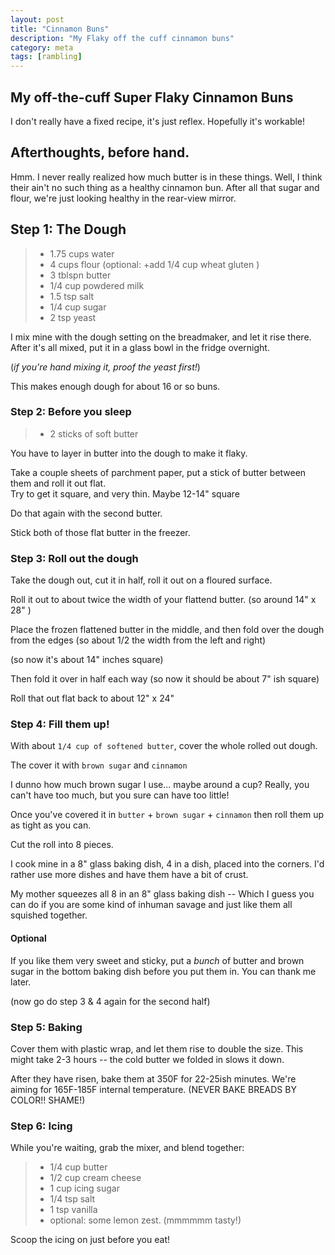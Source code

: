 ```yaml
---
layout: post
title: "Cinnamon Buns"
description: "My Flaky off the cuff cinnamon buns"
category: meta
tags: [rambling]
---
```

## My off-the-cuff Super Flaky Cinnamon Buns

I don't really have a fixed recipe, it's just reflex.
Hopefully it's workable!

## Afterthoughts, before hand.

Hmm. I never really realized how much butter is in these things. 
Well, I think their ain't no such thing as a healthy cinnamon bun.
After all that sugar and flour, we're just looking healthy in the 
rear-view mirror.

## Step 1: The Dough

> - 1.75 cups water
> - 4 cups flour (optional: +add 1/4 cup wheat gluten )
> - 3 tblspn butter
> - 1/4 cup powdered milk 
> - 1.5 tsp salt
> - 1/4 cup sugar
> - 2 tsp yeast 

I mix mine with the dough setting on the breadmaker, 
and let it rise there. After it's all mixed, put it in 
a glass bowl in the fridge overnight.

(_if you're hand mixing it, proof the yeast first!_)

This makes enough dough for about 16 or so buns. 

### Step 2: Before you sleep

> - 2 sticks of soft butter

You have to layer in butter into the dough to make it flaky.

Take a couple sheets of parchment paper, put a stick 
of butter between them and roll it out flat.  
Try to get it square, and very thin.
Maybe 12-14" square

Do that again with the second butter.

Stick both of those flat butter in the freezer.

### Step 3: Roll out the dough

Take the dough out, cut it in half, roll it out on a floured surface.

Roll it out to about twice the width of your flattend butter. 
(so around 14" x 28" )

Place the frozen flattened butter in the middle, and then fold over
the dough from the edges (so about 1/2 the width from the left and right)

(so now it's about 14" inches square)

Then fold it over in half each way 
(so now it should be about 7" ish square)

Roll that out flat back to about 12" x 24" 

### Step 4: Fill them up!

With about `1/4 cup of softened butter`, cover the 
whole rolled out dough.

The cover it with `brown sugar` and `cinnamon` 

I dunno how much brown sugar I use... maybe around a cup?
Really, you can't have too much, but you sure can have too little!

Once you've covered it in `butter` + `brown sugar` + `cinnamon` then
roll them up as tight as you can. 

Cut the roll into 8 pieces. 

I cook mine in a 8" glass baking dish, 4 in a dish, placed into the corners.
I'd rather use more dishes and have them have a bit of crust.

My mother squeezes all 8 in an 8" glass baking dish -- Which I guess you can do if  you 
are some kind of inhuman savage and just like them all squished together.

#### Optional
If you like them very sweet and sticky, put a *bunch* of butter and brown sugar in
the bottom baking dish before you put them in. You can thank me later.

(now go do step 3 & 4 again for the second half)

### Step 5: Baking

Cover them with plastic wrap, and let them rise to double the size. 
This might take 2-3 hours -- the cold butter we folded in slows it down.

After they have risen, bake them at 350F for 22-25ish minutes. We're aiming 
for 165F-185F internal temperature. (NEVER BAKE BREADS BY COLOR!! SHAME!)

### Step 6: Icing

While you're waiting, grab the mixer, and blend together:
> - 1/4 cup butter
> - 1/2 cup cream cheese
> - 1 cup icing sugar
> - 1/4 tsp salt
> - 1 tsp vanilla 
> - optional: some lemon zest. (mmmmmm tasty!)

Scoop the icing on just before you eat!

